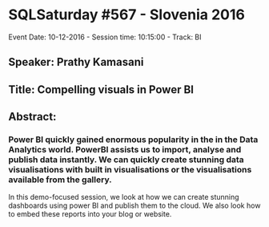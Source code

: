 # SQLSaturday #567 - Slovenia 2016
Event Date: 10-12-2016 - Session time: 10:15:00 - Track:       BI
## Speaker: Prathy Kamasani
## Title: Compelling visuals in Power BI
## Abstract:
### Power BI quickly gained enormous popularity in the in the Data Analytics world.  PowerBI assists us to import, analyse and publish data instantly. We can quickly create stunning data visualisations with built in visualisations or the visualisations available from the gallery.

In this demo-focused session, we look at how we can create stunning dashboards using power BI and publish them to the cloud. We also look how to embed these reports into your blog or website.
